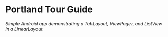 # Portland Tour Guide

###### Simple Android app demonstrating a TabLayout, ViewPager, and ListView in a LinearLayout.
